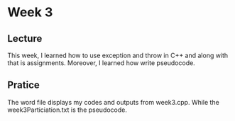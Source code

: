 # Week 3

## Lecture
This week, I learned how to use exception and throw in C++ and along with that is assignments.
Moreover, I learned how write pseudocode.

## Pratice
The word file displays my codes and outputs from week3.cpp.
While the week3Particiation.txt is the pseudocode.
